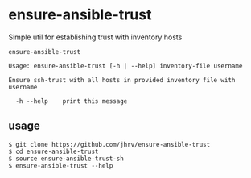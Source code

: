 # ensure-ansible-trust

Simple util for establishing trust with inventory hosts

```
ensure-ansible-trust

Usage: ensure-ansible-trust [-h | --help] inventory-file username 

Ensure ssh-trust with all hosts in provided inventory file with username

  -h --help    print this message

```

## usage

```
$ git clone https://github.com/jhrv/ensure-ansible-trust
$ cd ensure-ansible-trust
$ source ensure-ansible-trust-sh
$ ensure-ansible-trust --help
```
